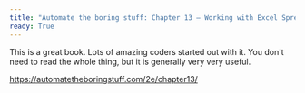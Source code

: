 ```yaml
---
title: "Automate the boring stuff: Chapter 13 – Working with Excel Spreadsheets"
ready: True
---
```


This is a great book. Lots of amazing coders started out with it. You don't need to read the whole thing, but it is generally very very useful.

https://automatetheboringstuff.com/2e/chapter13/
